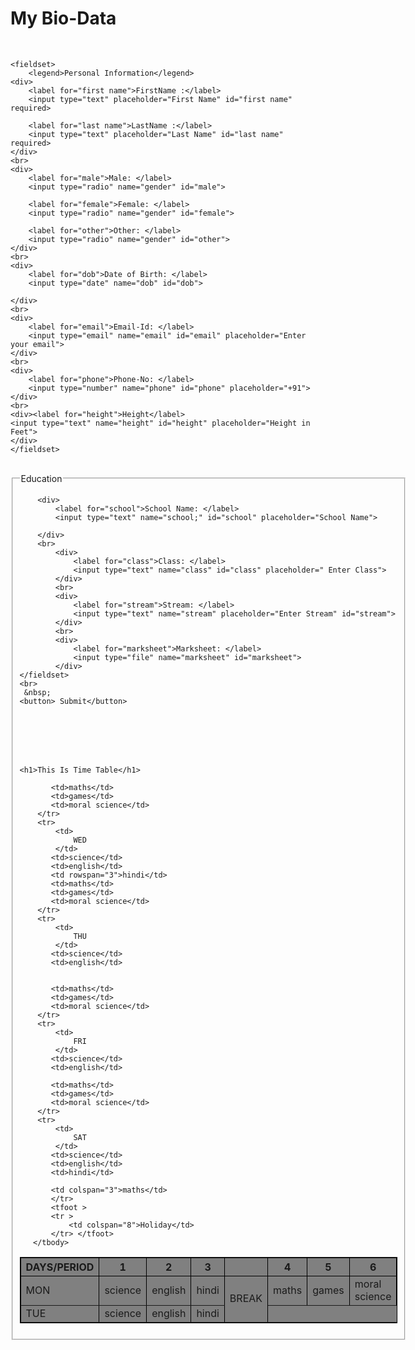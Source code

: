 <!DOCTYPE html>
<html lang="en">
<head>
    <meta charset="UTF-8">
    <meta http-equiv="X-UA-Compatible" content="IE=edge">
    <meta name="viewport" content="width=h1, initial-scale=1.0">
    <title>Document</title>
</head>
<body>
    <h1>My Bio-Data</h1>
    <br>
    
    <fieldset>
        <legend>Personal Information</legend>
    <div>
        <label for="first name">FirstName :</label>
        <input type="text" placeholder="First Name" id="first name" required>
        
        <label for="last name">LastName :</label>
        <input type="text" placeholder="Last Name" id="last name" required>
    </div>
    <br> 
    <div>  
        <label for="male">Male: </label>
        <input type="radio" name="gender" id="male">

        <label for="female">Female: </label>
        <input type="radio" name="gender" id="female">

        <label for="other">Other: </label>
        <input type="radio" name="gender" id="other">
    </div>
    <br>
    <div>
        <label for="dob">Date of Birth: </label>
        <input type="date" name="dob" id="dob">

    </div>
    <br>
    <div>
        <label for="email">Email-Id: </label>
        <input type="email" name="email" id="email" placeholder="Enter your email">
    </div>
    <br>
    <div>
        <label for="phone">Phone-No: </label>
        <input type="number" name="phone" id="phone" placeholder="+91">
    </div>
    <br>
    <div><label for="height">Height</label>
    <input type="text" name="height" id="height" placeholder="Height in Feet">
    </div>
    </fieldset>
<br>
    <fieldset>
        <legend>Education</legend>

        <div>
            <label for="school">School Name: </label>
            <input type="text" name="school;" id="school" placeholder="School Name">
            
        </div>
        <br>
            <div>
                <label for="class">Class: </label>
                <input type="text" name="class" id="class" placeholder=" Enter Class">
            </div>
            <br>
            <div>
                <label for="stream">Stream: </label>
                <input type="text" name="stream" placeholder="Enter Stream" id="stream">
            </div>
            <br>
            <div>
                <label for="marksheet">Marksheet: </label>
                <input type="file" name="marksheet" id="marksheet">
            </div>
    </fieldset>
    <br>
     &nbsp;
    <button> Submit</button>

<br><br><br><br>


    <h1>This Is Time Table</h1>
   <table border="1" bordercolor="black" cellspacing="10" cellpadding="5" bgcolor="grey" >
       <thead>
           <tr>
               <th>DAYS/PERIOD</th>
               <th>1</th>
               <th>2</th>
               <th>3</th>
               <th> </th>
               <th>4</th>
               <th>5</th>
               <th>6</th>
           </tr>
       </thead>
       <tbody>
           <tr>
               <td>
                   MON
               </td>
              <td>science</td>
              <td>english</td>
              <td>hindi</td>
              <td rowspan="6"> BREAK </td>
              <td>maths</td>
              <td>games</td>
              <td>moral science</td>
           </tr>
           <tr>
            <td>
                TUE
            </td>
           <td>science</td>
           <td>english</td>
           <td>hindi</td>
        
           <td>maths</td>
           <td>games</td>
           <td>moral science</td>
        </tr>
        <tr>
            <td>
                WED
            </td>
           <td>science</td>
           <td>english</td>
           <td rowspan="3">hindi</td>
           <td>maths</td>
           <td>games</td>
           <td>moral science</td>
        </tr>
        <tr>
            <td>
                THU
            </td>
           <td>science</td>
           <td>english</td>
           
           
           <td>maths</td>
           <td>games</td>
           <td>moral science</td>
        </tr>
        <tr>
            <td>
                FRI
            </td>
           <td>science</td>
           <td>english</td>
           
           <td>maths</td>
           <td>games</td>
           <td>moral science</td>
        </tr>
        <tr>
            <td>
                SAT
            </td>
           <td>science</td>
           <td>english</td>
           <td>hindi</td>
        
           <td colspan="3">maths</td>
           </tr>
           <tfoot >
           <tr >
               <td colspan="8">Holiday</td>
           </tr> </tfoot>
       </tbody>
   </table> 

</body>
</html>